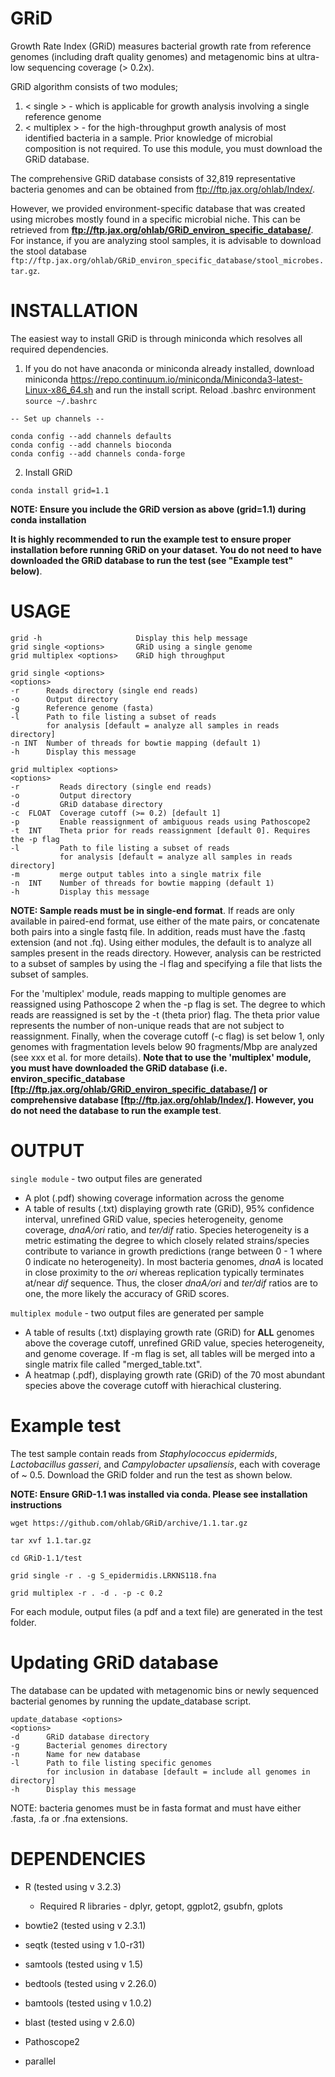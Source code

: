# GRiD
Growth Rate Index (GRiD) measures bacterial growth rate from reference genomes (including draft quality genomes) and metagenomic bins at ultra-low sequencing coverage (> 0.2x). 

GRiD algorithm consists of two modules;

1. < single > - which is applicable for growth analysis involving a single reference genome
2. < multiplex > - for the high-throughput growth analysis of most identified bacteria in a sample. Prior knowledge of microbial composition is not required. To use this module, you must download the GRiD database.
 
The comprehensive GRiD database consists of 32,819 representative bacteria genomes and can be obtained from ftp://ftp.jax.org/ohlab/Index/. 

However, we provided environment-specific database that was created using microbes mostly found in a specific microbial niche. This can be retrieved from **ftp://ftp.jax.org/ohlab/GRiD_environ_specific_database/**. For instance, if you are analyzing stool samples, it is advisable to download the stool database `ftp://ftp.jax.org/ohlab/GRiD_environ_specific_database/stool_microbes.tar.gz`.   

# INSTALLATION
The easiest way to install GRiD is through miniconda which resolves all required dependencies. 

1.    If you do not have anaconda or miniconda already installed, download miniconda https://repo.continuum.io/miniconda/Miniconda3-latest-Linux-x86_64.sh and run the install script. Reload .bashrc environment `source ~/.bashrc`
    
    -- Set up channels --
    
    conda config --add channels defaults
    conda config --add channels bioconda
    conda config --add channels conda-forge
          
2.    Install GRiD

`conda install grid=1.1`

**NOTE: Ensure you include the GRiD version as above (grid=1.1) during conda installation**

**It is highly recommended to run the example test to ensure proper installation before running GRiD on your dataset. You do not need to have downloaded the GRiD database to run the test (see "Example test" below)**.


# USAGE

    grid -h                     Display this help message
    grid single <options>       GRiD using a single genome
    grid multiplex <options>    GRiD high throughput

    grid single <options>
    <options>
    -r      Reads directory (single end reads)
    -o      Output directory
    -g      Reference genome (fasta)
    -l      Path to file listing a subset of reads
            for analysis [default = analyze all samples in reads directory]
    -n INT  Number of threads for bowtie mapping (default 1)
    -h      Display this message

    grid multiplex <options>
    <options>
    -r         Reads directory (single end reads)
    -o         Output directory
    -d         GRiD database directory
    -c  FLOAT  Coverage cutoff (>= 0.2) [default 1]
    -p         Enable reassignment of ambiguous reads using Pathoscope2
    -t  INT    Theta prior for reads reassignment [default 0]. Requires the -p flag
    -l         Path to file listing a subset of reads
               for analysis [default = analyze all samples in reads directory]
    -m         merge output tables into a single matrix file
    -n  INT    Number of threads for bowtie mapping (default 1)
    -h         Display this message


**NOTE: Sample reads must be in single-end format**. If reads are only available in paired-end format, use either of the mate pairs, or concatenate both pairs into a single fastq file. In addition, reads must have the .fastq extension (and not .fq). Using either modules, the default is to analyze all samples present in the reads directory. However, analysis can be restricted to a subset of samples by using the -l flag and specifying a file that lists the subset of samples.    

For the 'multiplex' module, reads mapping to multiple genomes are reassigned using Pathoscope 2 when the -p flag is set. The degree to which reads are reassigned is set by the -t (theta prior) flag. The theta prior value represents the number of non-unique reads that are not subject to reassignment. Finally, when the coverage cutoff (-c flag) is set below 1, only genomes with fragmentation levels below 90 fragments/Mbp are analyzed (see xxx et al. for more details). **Note that to use the 'multiplex' module, you must have downloaded the GRiD database (i.e. environ_specific_database [ftp://ftp.jax.org/ohlab/GRiD_environ_specific_database/] or comprehensive database [ftp://ftp.jax.org/ohlab/Index/]. However, you do not need the database to run the example test**.

# OUTPUT
`single module` - two output files are generated
- A plot (.pdf) showing coverage information across the genome 
- A table of results (.txt) displaying growth rate (GRiD), 95% confidence interval, unrefined GRiD value, species heterogeneity, genome coverage, *dnaA/ori* ratio, and *ter/dif* ratio. Species heterogeneity is a metric estimating the degree to which closely related strains/species contribute to variance in growth predictions (range between 0 - 1 where 0 indicate no heterogeneity). In most bacteria genomes, *dnaA* is located in close proximity to the *ori* whereas replication typically terminates at/near *dif* sequence. Thus, the closer *dnaA/ori* and *ter/dif* ratios are to one, the more likely the accuracy of GRiD scores.  

`multiplex module` - two output files are generated per sample
- A table of results (.txt) displaying growth rate (GRiD) for **ALL** genomes above the coverage cutoff, unrefined GRiD value, species heterogeneity, and genome coverage. If -m flag is set, all tables will be merged into a single matrix file called "merged_table.txt".
- A heatmap (.pdf), displaying growth rate (GRiD) of the 70 most abundant species above the coverage cutoff with hierachical clustering. 


# Example test
The test sample contain reads from *Staphylococcus epidermids*, *Lactobacillus gasseri*, and *Campylobacter upsaliensis*, each with coverage of ~ 0.5. Download the GRiD folder and run the test as shown below. 

**NOTE: Ensure GRiD-1.1 was installed via conda. Please see installation instructions**  

`wget https://github.com/ohlab/GRiD/archive/1.1.tar.gz`

`tar xvf 1.1.tar.gz`

`cd GRiD-1.1/test`

`grid single -r . -g S_epidermidis.LRKNS118.fna`

`grid multiplex -r . -d . -p -c 0.2`

For each module, output files (a pdf and a text file) are generated in the test folder.


# Updating GRiD database 
The database can be updated with metagenomic bins or newly sequenced bacterial genomes by running the update_database script.
 

    update_database <options>
    <options>
    -d      GRiD database directory
    -g      Bacterial genomes directory
    -n      Name for new database
    -l      Path to file listing specific genomes
            for inclusion in database [default = include all genomes in directory]
    -h      Display this message

NOTE: bacteria genomes must be in fasta format and must have either .fasta, .fa or .fna extensions.


# DEPENDENCIES
- R (tested using v 3.2.3) 
    - Required R libraries - 
    dplyr,
    getopt,
    ggplot2,
    gsubfn,
    gplots
    
- bowtie2 (tested using v 2.3.1)
- seqtk (tested using v 1.0-r31)
- samtools (tested using v 1.5)
- bedtools (tested using v 2.26.0)
- bamtools (tested using v 1.0.2)
- blast (tested using v 2.6.0)
- Pathoscope2    
- parallel
